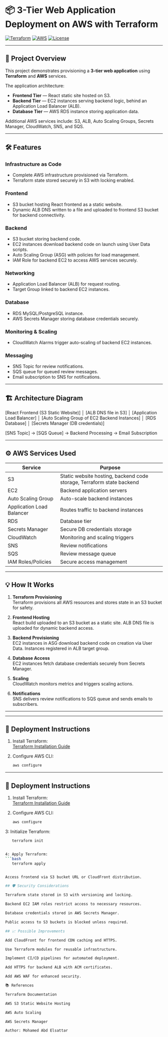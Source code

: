 # 📦 3-Tier Web Application Deployment on AWS with Terraform

[![Terraform](https://img.shields.io/badge/Terraform-0.15.0-blue?logo=terraform)](https://www.terraform.io/)
[![AWS](https://img.shields.io/badge/AWS-Cloud-ff9900?logo=amazon-aws)](https://aws.amazon.com/)
[![License](https://img.shields.io/badge/License-MIT-green)](LICENSE)

---

## 🚀 Project Overview

This project demonstrates provisioning a **3-tier web application** using **Terraform** and **AWS** services.

The application architecture:

- **Frontend Tier** — React static site hosted on S3.
- **Backend Tier** — EC2 instances serving backend logic, behind an Application Load Balancer (ALB).
- **Database Tier** — AWS RDS instance storing application data.

Additional AWS services include: S3, ALB, Auto Scaling Groups, Secrets Manager, CloudWatch, SNS, and SQS.

---

## 🛠 Features

### **Infrastructure as Code**
- Complete AWS infrastructure provisioned via Terraform.
- Terraform state stored securely in S3 with locking enabled.

### **Frontend**
- S3 bucket hosting React frontend as a static website.
- Dynamic ALB DNS written to a file and uploaded to frontend S3 bucket for backend connectivity.

### **Backend**
- S3 bucket storing backend code.
- EC2 instances download backend code on launch using User Data scripts.
- Auto Scaling Group (ASG) with policies for load management.
- IAM Role for backend EC2 to access AWS services securely.

### **Networking**
- Application Load Balancer (ALB) for request routing.
- Target Group linked to backend EC2 instances.

### **Database**
- RDS MySQL/PostgreSQL instance.
- AWS Secrets Manager storing database credentials securely.

### **Monitoring & Scaling**
- CloudWatch Alarms trigger auto-scaling of backend EC2 instances.

### **Messaging**
- SNS Topic for review notifications.
- SQS queue for queued review messages.
- Email subscription to SNS for notifications.

---

## 🏗 Architecture Diagram

[React Frontend (S3 Static Website)]
│
[ALB DNS file in S3]
│
[Application Load Balancer]
│
[Auto Scaling Group of EC2 Backend Instances]
│
[RDS Database]
│
[Secrets Manager (DB credentials)]

[SNS Topic] → [SQS Queue] → Backend Processing
→ Email Subscription


---

## ⚙️ AWS Services Used

| Service                | Purpose |
|------------------------|---------|
| S3                     | Static website hosting, backend code storage, Terraform state backend |
| EC2                    | Backend application servers |
| Auto Scaling Group    | Auto-scale backend instances |
| Application Load Balancer | Routes traffic to backend instances |
| RDS                    | Database tier |
| Secrets Manager       | Secure DB credentials storage |
| CloudWatch            | Monitoring and scaling triggers |
| SNS                    | Review notifications |
| SQS                    | Review message queue |
| IAM Roles/Policies    | Secure access management |

---

## 💡 How It Works

1. **Terraform Provisioning**  
   Terraform provisions all AWS resources and stores state in an S3 bucket for safety.

2. **Frontend Hosting**  
   React build uploaded to an S3 bucket as a static site. ALB DNS file is uploaded for dynamic backend access.

3. **Backend Provisioning**  
   EC2 instances in ASG download backend code on creation via User Data. Instances registered in ALB target group.

4. **Database Access**  
   EC2 instances fetch database credentials securely from Secrets Manager.

5. **Scaling**  
   CloudWatch monitors metrics and triggers scaling actions.

6. **Notifications**  
   SNS delivers review notifications to SQS queue and sends emails to subscribers.

---

---

## 🚀 Deployment Instructions

1. Install Terraform:  
   [Terraform Installation Guide](https://developer.hashicorp.com/terraform/downloads)

2. Configure AWS CLI:  
   ```bash
   aws configure

---

## 🚀 Deployment Instructions

1. Install Terraform:  
   [Terraform Installation Guide](https://developer.hashicorp.com/terraform/downloads)

2. Configure AWS CLI:  
   ```bash
   aws configure


3: Initialize Terraform:
```bash
   terraform init


4: Apply Terraform:
```bash
   terraform apply


Access frontend via S3 bucket URL or CloudFront distribution.

## 🛡 Security Considerations

Terraform state stored in S3 with versioning and locking.

Backend EC2 IAM roles restrict access to necessary resources.

Database credentials stored in AWS Secrets Manager.

Public access to S3 buckets is blocked unless required.

## 📈 Possible Improvements

Add CloudFront for frontend CDN caching and HTTPS.

Use Terraform modules for reusable infrastructure.

Implement CI/CD pipelines for automated deployment.

Add HTTPS for backend ALB with ACM certificates.

Add AWS WAF for enhanced security.

📚 References

Terraform Documentation

AWS S3 Static Website Hosting

AWS Auto Scaling

AWS Secrets Manager

Author: Mohamed Abd Elsattar


